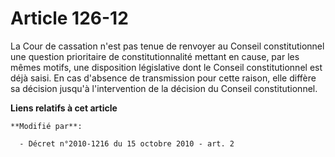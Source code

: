 # Article 126-12

La Cour de cassation n'est pas tenue de renvoyer au Conseil constitutionnel une question prioritaire de constitutionnalité
mettant en cause, par les mêmes motifs, une disposition législative dont le Conseil constitutionnel est déjà saisi. En cas
d'absence de transmission pour cette raison, elle diffère sa décision jusqu'à l'intervention de la décision du Conseil
constitutionnel.

**Liens relatifs à cet article**

	**Modifié par**:

	  - Décret n°2010-1216 du 15 octobre 2010 - art. 2
